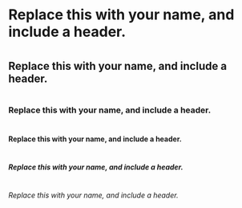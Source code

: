 # <h1> Replace this with your name, and include a header.
# <h2> Replace this with your name, and include a header.
# <h3> Replace this with your name, and include a header.
# <h4> Replace this with your name, and include a header.
# <h5> Replace this with your name, and include a header.
# <h6> Replace this with your name, and include a header.
